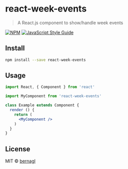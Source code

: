 # react-week-events

> A React.js component to show/handle week events

[![NPM](https://img.shields.io/npm/v/react-week-events.svg)](https://www.npmjs.com/package/react-week-events) [![JavaScript Style Guide](https://img.shields.io/badge/code_style-standard-brightgreen.svg)](https://standardjs.com)

## Install

```bash
npm install --save react-week-events
```

## Usage

```jsx
import React, { Component } from 'react'

import MyComponent from 'react-week-events'

class Example extends Component {
  render () {
    return (
      <MyComponent />
    )
  }
}
```

## License

MIT © [bernagl](https://github.com/bernagl)
